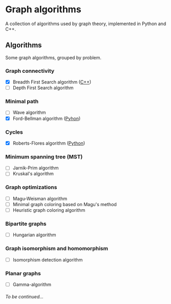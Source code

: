 # Graph algorithms

A collection of algorithms used by graph theory, implemented in Python and C++.

## Algorithms
Some graph algorithms, grouped by problem.

### Graph connectivity

- [x] Breadth First Search algorithm ([C++](c++/breadth-first-search))
- [ ] Depth First Search algorithm

### Minimal path

- [ ] Wave algorithm
- [x] Ford-Bellman algorithm ([Pyhon](python/Ford-Bellman-algorithm))

### Cycles

- [x] Roberts-Flores algorithm ([Python](python/Roberts-Flores-algorithm))

### Minimum spanning tree (MST)

- [ ] Jarnik-Prim algorithm
- [ ] Kruskal's algorithm

### Graph optimizations

- [ ] Magu-Weisman algorithm
- [ ] Minimal graph coloring based on Magu's method
- [ ] Heuristic graph coloring algorithm

### Bipartite graphs

- [ ] Hungarian algorithm

### Graph isomorphism and homomorphism

- [ ] Isomorphism detection algorithm

### Planar graphs

- [ ] Gamma-algorithm

###### To be continued...
